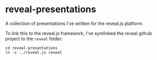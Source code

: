 reveal-presentations
====================

A collection of presentations I've written for the reveal.js platform.

To link this to the reveal.js framework, I've symlinked the reveal github
project to the `reveal` folder:

```
cd reveal-presentations
ln -s ../reveal.js reveal
```

